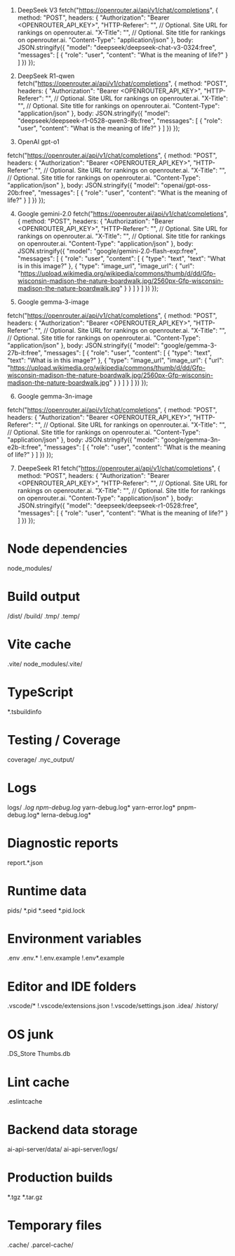 1. DeepSeek V3
fetch("https://openrouter.ai/api/v1/chat/completions", {
  method: "POST",
  headers: {
    "Authorization": "Bearer <OPENROUTER_API_KEY>",
    "HTTP-Referer": "", // Optional. Site URL for rankings on openrouter.ai.
    "X-Title": "", // Optional. Site title for rankings on openrouter.ai.
    "Content-Type": "application/json"
  },
  body: JSON.stringify({
    "model": "deepseek/deepseek-chat-v3-0324:free",
    "messages": [
      {
        "role": "user",
        "content": "What is the meaning of life?"
      }
    ]
  })
});

2. DeepSeek R1-qwen
fetch("https://openrouter.ai/api/v1/chat/completions", {
  method: "POST",
  headers: {
    "Authorization": "Bearer <OPENROUTER_API_KEY>",
    "HTTP-Referer": "", // Optional. Site URL for rankings on openrouter.ai.
    "X-Title": "", // Optional. Site title for rankings on openrouter.ai.
    "Content-Type": "application/json"
  },
  body: JSON.stringify({
    "model": "deepseek/deepseek-r1-0528-qwen3-8b:free",
    "messages": [
      {
        "role": "user",
        "content": "What is the meaning of life?"
      }
    ]
  })
});

3. OpenAI gpt-o1
 
fetch("https://openrouter.ai/api/v1/chat/completions", {
  method: "POST",
  headers: {
    "Authorization": "Bearer <OPENROUTER_API_KEY>",
    "HTTP-Referer": "", // Optional. Site URL for rankings on openrouter.ai.
    "X-Title": "", // Optional. Site title for rankings on openrouter.ai.
    "Content-Type": "application/json"
  },
  body: JSON.stringify({
    "model": "openai/gpt-oss-20b:free",
    "messages": [
      {
        "role": "user",
        "content": "What is the meaning of life?"
      }
    ]
  })
});
 
 4. Google gemini-2.0
fetch("https://openrouter.ai/api/v1/chat/completions", {
  method: "POST",
  headers: {
    "Authorization": "Bearer <OPENROUTER_API_KEY>",
    "HTTP-Referer": "", // Optional. Site URL for rankings on openrouter.ai.
    "X-Title": "", // Optional. Site title for rankings on openrouter.ai.
    "Content-Type": "application/json"
  },
  body: JSON.stringify({
    "model": "google/gemini-2.0-flash-exp:free",
    "messages": [
      {
        "role": "user",
        "content": [
          {
            "type": "text",
            "text": "What is in this image?"
          },
          {
            "type": "image_url",
            "image_url": {
              "url": "https://upload.wikimedia.org/wikipedia/commons/thumb/d/dd/Gfp-wisconsin-madison-the-nature-boardwalk.jpg/2560px-Gfp-wisconsin-madison-the-nature-boardwalk.jpg"
            }
          }
        ]
      }
    ]
  })
});

5. Google gemma-3-image
 
fetch("https://openrouter.ai/api/v1/chat/completions", {
  method: "POST",
  headers: {
    "Authorization": "Bearer <OPENROUTER_API_KEY>",
    "HTTP-Referer": "", // Optional. Site URL for rankings on openrouter.ai.
    "X-Title": "", // Optional. Site title for rankings on openrouter.ai.
    "Content-Type": "application/json"
  },
  body: JSON.stringify({
    "model": "google/gemma-3-27b-it:free",
    "messages": [
      {
        "role": "user",
        "content": [
          {
            "type": "text",
            "text": "What is in this image?"
          },
          {
            "type": "image_url",
            "image_url": {
              "url": "https://upload.wikimedia.org/wikipedia/commons/thumb/d/dd/Gfp-wisconsin-madison-the-nature-boardwalk.jpg/2560px-Gfp-wisconsin-madison-the-nature-boardwalk.jpg"
            }
          }
        ]
      }
    ]
  })
});
 

 6. Google gemma-3n-image

fetch("https://openrouter.ai/api/v1/chat/completions", {
  method: "POST",
  headers: {
    "Authorization": "Bearer <OPENROUTER_API_KEY>",
    "HTTP-Referer": "", // Optional. Site URL for rankings on openrouter.ai.
    "X-Title": "", // Optional. Site title for rankings on openrouter.ai.
    "Content-Type": "application/json"
  },
  body: JSON.stringify({
    "model": "google/gemma-3n-e2b-it:free",
    "messages": [
      {
        "role": "user",
        "content": "What is the meaning of life?"
      }
    ]
  })
});
 
 7. DeepeSeek R1
fetch("https://openrouter.ai/api/v1/chat/completions", {
  method: "POST",
  headers: {
    "Authorization": "Bearer <OPENROUTER_API_KEY>",
    "HTTP-Referer": "", // Optional. Site URL for rankings on openrouter.ai.
    "X-Title": "", // Optional. Site title for rankings on openrouter.ai.
    "Content-Type": "application/json"
  },
  body: JSON.stringify({
    "model": "deepseek/deepseek-r1-0528:free",
    "messages": [
      {
        "role": "user",
        "content": "What is the meaning of life?"
      }
    ]
  })
});
 


 # Node dependencies
node_modules/
# Build output
/dist/
/build/
.tmp/
.temp/

# Vite cache
.vite/
node_modules/.vite/

# TypeScript
*.tsbuildinfo

# Testing / Coverage
coverage/
.nyc_output/

# Logs
logs/
*.log
npm-debug.log*
yarn-debug.log*
yarn-error.log*
pnpm-debug.log*
lerna-debug.log*

# Diagnostic reports
report.*.json

# Runtime data
pids/
*.pid
*.seed
*.pid.lock

# Environment variables
.env
.env.*
!.env.example
!.env*.example

# Editor and IDE folders
.vscode/*
!.vscode/extensions.json
!.vscode/settings.json
.idea/
.history/

# OS junk
.DS_Store
Thumbs.db

# Lint cache
.eslintcache

# Backend data storage
ai-api-server/data/
ai-api-server/logs/

# Production builds
*.tgz
*.tar.gz

# Temporary files
.cache/
.parcel-cache/
